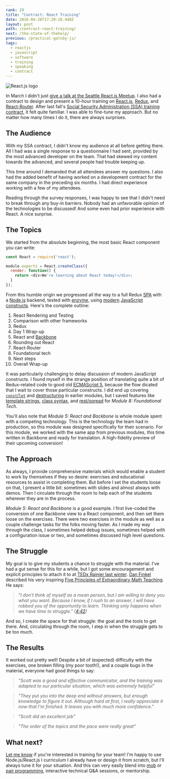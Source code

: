 ```yaml
---
rank: 29
title: "Contract: React Training"
date: 2016-04-26T17:29:10.448Z
layout: post
path: /contract-react-training/
next: /the-state-of-thehelp/
previous: /practical-gatsby-js/
tags:
  - reactjs
  - javascript
  - software
  - training
  - speaking
  - contract
---
```


![React.js logo](https://static.sinap.ps/blog/2016/04_apr/react_training/react-logo-rev2.png)

In March I didn't just [give a talk at the Seattle React.js Meetup](/static-site-generation-with-gatsby-js/). I also had a contract to design and present a 10-hour training on [React.js](https://facebook.github.io/react/), [Redux](https://github.com/reactjs/redux), and [React-Router](https://github.com/reactjs/react-router). After last fall's [Social Security Administration (SSA) training contract](/contract-teaching/), it felt quite familiar. I was able to fine-tune my approach. But no matter how many times I do it, there are always surprises.

<div class='fold'></div>

## The Audience

With my SSA contract, I didn't know my audience at all before getting there. All I had was a single response to a questionnaire I had sent, provided by the most advanced developer on the team. That had skewed my content towards the advanced, and several people had trouble keeping up.

This time around I demanded that all attendees answer my questions. I also had the added benefit of having worked on a development contract for the same company in the preceding six months. I had direct experience working with a few of my attendees.

Reading through the survey responses, I was happy to see that I didn't need to break through any buy-in barriers. Nobody had an unfavorable opinion of the technologies to be discussed! And some even had prior experience with React. A nice surprise.

## The Topics

We started from the absolute beginning, the most basic React component you can write:

```javascript
const React = require('react');

module.exports = React.createClass({
  render: function() {
    return <div>We're learning about React today!</div>;
  }
});
```

From this humble origin we progressed all the way to a full Redux [SPA](https://en.wikipedia.org/wiki/Single-page_application) with a [Node.js](https://nodejs.org/) backend, tested with [enzyme](https://github.com/airbnb/enzyme), using [modern](https://babeljs.io/docs/learn-es2015/) [JavaScript](http://www.2ality.com/2016/01/ecmascript-2016.html) [constructs](https://babeljs.io/docs/plugins/preset-stage-0/). Here's the complete outline:

1. React Rendering and Testing
2. Comparison with other frameworks
3. Redux
4. Day 1 Wrap-up
5. React and [Backbone](http://backbonejs.org/)
6. Rounding out React
7. React-Router
8. Foundational tech
9. Next steps
10. Overall Wrap-up

It was particularly challenging to delay discussion of modern JavaScript constructs. I found myself in the strange position of translating quite a bit of Redux-related code to good old [ECMAScript 5](https://en.wikipedia.org/wiki/ECMAScript), because the flow dicated that I wait to cover those particular constructs. I did end up covering [`const`/`let`](https://github.com/lukehoban/es6features#let--const) and [destructuring](https://github.com/lukehoban/es6features#destructuring) in earlier modules, but I saved features like [template strings](https://github.com/lukehoban/es6features#template-strings), [class syntax](https://github.com/lukehoban/es6features#classes), and [rest/spread](https://github.com/lukehoban/es6features#default--rest--spread) for _Module 8: Foundational Tech_.

You'll also note that _Module 5: React and Backbone_ is whole module spent with a competing technology. This is the technology the team had in production, so this module was designed specifically for their scenario. For this module, we worked with the same app from previous modules, this time written in Backbone and ready for translation. A high-fidelity preview of their upcoming conversion!

## The Approach

As always, I provide comprehensive materials which would enable a student to work by themselves if they so desire: exercises and educational resources to assist in completing them. But before I set the students loose on that, I present a little bit: sometimes with slides and almost always with demos. Then I circulate through the room to help each of the students wherever they are in the process.

_Module 5: React and Backbone_ is a good example. I first live-coded the conversion of one Backbone view to a React component, and then set them loose on the exercises. There were two exercises in the module as well as a couple challenge tasks for the folks moving faster. As I made my way through the class, I sometimes helped debug issues, sometimes helped with a configuration issue or two, and sometimes discussed high level questions.

## The Struggle

My goal is to give my students a chance to struggle with the material. I've had a gut sense for this for a while, but I got some encouragement and explicit principles to attach it to at [TEDx Rainier last winter](http://www.tedxrainier.com/events/tedxrainier-2015/). [Dan Finkel](http://mathforlove.com/who-am-i/dan-finkel/) described his very inspiring [Five Principles of Extraordinary Math Teaching](https://www.youtube.com/watch?v=ytVneQUA5-c). He says:

> _"I don't think of myself as a mean person, but I am willing to deny you what you want. Because I know, if I rush to an answer, I will have robbed you of the opportunity to learn. Thinking only happens when we have time to struggle." ([4:42](https://youtu.be/ytVneQUA5-c?t=4m42s))_

And so, I create the space for that struggle: the goal and the tools to get there. And, circulating through the room, I step in when the struggle gets to be too much.

## The Results

It worked out pretty well! Despite a bit of (expected) difficulty with the exercises, one broken filling (my poor tooth!), and a couple bugs in the material, everyone had good things to say:

> _"Scott was a good and effective communicator, and the training was adapted to our particular situation, which was extremely helpful"_

> _"They put you into the deep end without answers, but enough knowledge to figure it out. Although hard at first, I really appreciate it now that I'm finished. It leaves you with much more confidence."_

> _"Scott did an excellent job"_

> _"The order of the topics and the pace were really great"_

## What next?

[Let me know](mailto:scott@nonnenberg.com) if you're interested in training for your team! I'm happy to use Node.js/React.js I curriculum I already have or design it from scratch, but I'll always tune it for your situation. And this can very easily blend into [mob](https://en.wikipedia.org/wiki/Mob_programming) or [pair programming](https://en.wikipedia.org/wiki/Pair_programming), interactive technical Q&A sessions, or mentorship.
